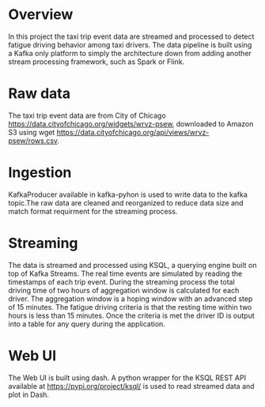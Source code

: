 # Overview

In this project the taxi trip event data are streamed and processed to detect fatigue driving behavior among 
taxi drivers. The data pipeline is built using a Kafka only platform to simply the architecture down from
adding another stream processing framework, such as Spark or Flink. 

# Raw data 
The taxi trip event data are from City of Chicago https://data.cityofchicago.org/widgets/wrvz-psew, downloaded 
to Amazon S3 using wget https://data.cityofchicago.org/api/views/wrvz-psew/rows.csv. 

# Ingestion
KafkaProducer available in kafka-pyhon is used to write data to the kafka topic.The raw data are cleaned and reorganized 
to reduce data size and match format requirment for the streaming process. 

# Streaming 
The data is streamed and processed using KSQL,  a querying engine built on top of Kafka Streams. The real time events are simulated by reading the timestamps of each trip event. 
During the streaming process the total driving time of two hours of aggregation window is calculated for each driver. The aggregation window is a hoping window with an advanced step of 15 minutes. 
The fatigue driving criteria is that the resting time within two hours is less than 15 minutes. Once the criteria is met the driver ID is output into a table for any query during the application. 


# Web UI
The Web UI is built using dash. A python wrapper for the KSQL REST API available at https://pypi.org/project/ksql/ is used to read streamed data and plot in Dash.
